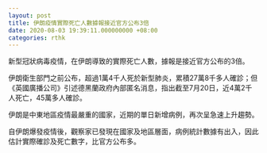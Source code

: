 ```yaml
---
layout: post
title: 伊朗疫情實際死亡人數據報接近官方公布3倍
date: 2020-08-03 19:39:11.000000000 +08:00
categories: rthk
---
```


新型冠狀病毒疫情，在伊朗導致的實際死亡人數，據報是接近官方公布的3倍。

伊朗衛生部門之前公布，超過1萬4千人死於新型肺炎，累積27萬8千多人確診；但《英國廣播公司》引述德黑蘭政府內部匿名消息，指出截至7月20日，近4萬2千人死亡，45萬多人確診。

伊朗是中東地區疫情最嚴重的國家，近期的單日新增病例，再次呈急速上升趨勢。

自伊朗爆發疫情後，觀察家已發現在國家及地區層面，病例統計數據有出入，因此估計實際確診及死亡數字，比官方公布多。
